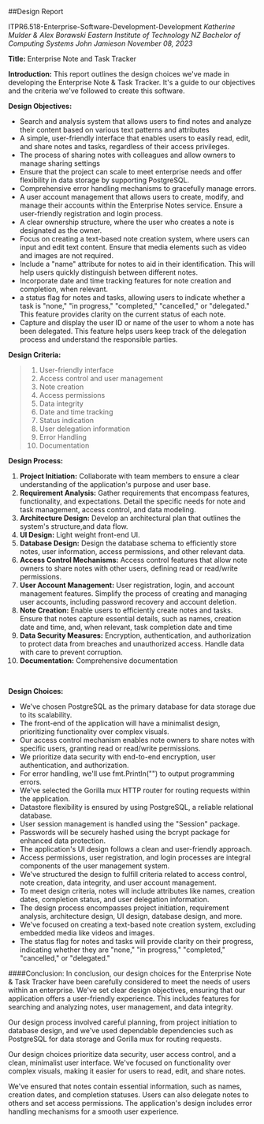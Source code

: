 ##Design Report

ITPR6.518-Enterprise-Software-Development-Development
_Katherine Mulder & Alex Borawski
Eastern Institute of Technology
NZ Bachelor of Computing Systems
John Jamieson
November 08, 2023_ 

**Title:** Enterprise Note and Task Tracker

**Introduction:**
This report outlines the design choices we've made in developing the Enterprise Note & Task Tracker. It's a guide to our objectives and the criteria we've followed to create this software.

**Design Objectives:**
+ Search and analysis system that allows users to find notes and analyze their content based on various text patterns and attributes
+ A simple, user-friendly interface that enables users to easily read, edit, and share notes and tasks, regardless of their access privileges.
+ The process of sharing notes with colleagues and allow owners to manage sharing settings 
+ Ensure that the project can scale to meet enterprise needs and offer flexibility in data storage by supporting  PostgreSQL.
+ Comprehensive error handling mechanisms to gracefully manage errors.
+ A user account management that allows users to create, modify, and manage their accounts within the Enterprise Notes service. Ensure a user-friendly registration and login process.
+ A clear ownership structure, where the user who creates a note is designated as the owner.
+ Focus on creating a text-based note creation system, where users can input and edit text content. Ensure that media elements such as video and images are not required.
+ Include a "name" attribute for notes to aid in their identification. This will help users quickly distinguish between different notes.
+ Incorporate date and time tracking features for note creation and completion, when relevant.
+ a status flag for notes and tasks, allowing users to indicate whether a task is "none," "in progress," "completed," "cancelled," or "delegated." This feature provides clarity on the current status of each note.
+ Capture and display the user ID or name of the user to whom a note has been delegated. This feature helps users keep track of the delegation process and understand the responsible parties.

**Design Criteria:**
> 1. User-friendly interface
> 2. Access control and user management
> 3. Note creation
> 4. Access permissions
> 5. Data integrity 
> 6. Date and time tracking
> 7. Status indication
> 8. User delegation information
> 9. Error Handling 
> 10. Documentation

**Design Process:**
1. **Project Initiation:** 
   Collaborate with team members to ensure a clear understanding of the application's purpose and user base.
2. **Requirement Analysis:** 
   Gather  requirements that encompass features, functionality, and expectations. Detail the specific needs for note and task management, access control, and data modeling.
3. **Architecture Design:** 
   Develop an architectural plan that outlines the system's structure,and data flow. 
4. **UI Design:**
   Light weight front-end UI.
5. **Database Design:** 
   Design the database schema to efficiently store notes, user information, access permissions, and other relevant data.
6. **Access Control Mechanisms:** 
    Access control features that allow note owners to share notes with other users, defining read or read/write permissions.
7. **User Account Management:**
   User registration, login, and account management features. Simplify the process of creating and managing user accounts, including password recovery and account deletion.
8. **Note Creation:**
   Enable users to efficiently create notes and tasks. Ensure that notes capture essential details, such as names, creation date and time, and, when relevant, task completion date and time
9. **Data Security Measures:**
    Encryption, authentication, and authorization to protect data from breaches and unauthorized access. Handle data with care to prevent corruption.
10. **Documentation:**
    Comprehensive documentation
<br>

**Design Choices:**
+ We've chosen PostgreSQL as the primary database for data storage due to its scalability.
+ The front-end of the application will have a minimalist design, prioritizing functionality over complex visuals.
+ Our access control mechanism enables note owners to share notes with specific users, granting read or read/write permissions.
+ We prioritize data security with end-to-end encryption, user authentication, and authorization.
+ For error handling, we'll use fmt.Println("") to output programming errors.
+ We've selected the Gorilla mux HTTP router for routing requests within the application.
+ Datastore flexibility is ensured by using PostgreSQL, a reliable relational database.
+ User session management is handled using the "Session" package.
+ Passwords will be securely hashed using the bcrypt package for enhanced data protection.
+ The application's UI design follows a clean and user-friendly approach.
+ Access permissions, user registration, and login processes are integral components of the user management system.
+ We've structured the design to fulfill criteria related to access control, note creation, data integrity, and user account management.
+ To meet design criteria, notes will include attributes like names, creation dates, completion status, and user delegation information.
+ The design process encompasses project initiation, requirement analysis, architecture design, UI design, database design, and more.
+ We've focused on creating a text-based note creation system, excluding embedded media like videos and images.
+ The status flag for notes and tasks will provide clarity on their progress, indicating whether they are "none," "in progress," "completed," "cancelled," or "delegated."

####Conclusion:
In conclusion, our design choices for the Enterprise Note & Task Tracker have been carefully considered to meet the needs of users within an enterprise. We've set clear design objectives, ensuring that our application offers a user-friendly experience. This includes features for searching and analyzing notes, user management, and data integrity.

Our design process involved careful planning, from project initiation to database design, and we've used dependable dependencies such as PostgreSQL for data storage and Gorilla mux for routing requests.

Our design choices prioritize data security, user access control, and a clean, minimalist user interface. We've focused on functionality over complex visuals, making it easier for users to read, edit, and share notes.

We've ensured that notes contain essential information, such as names, creation dates, and completion statuses. Users can also delegate notes to others and set access permissions. The application's design includes error handling mechanisms for a smooth user experience.